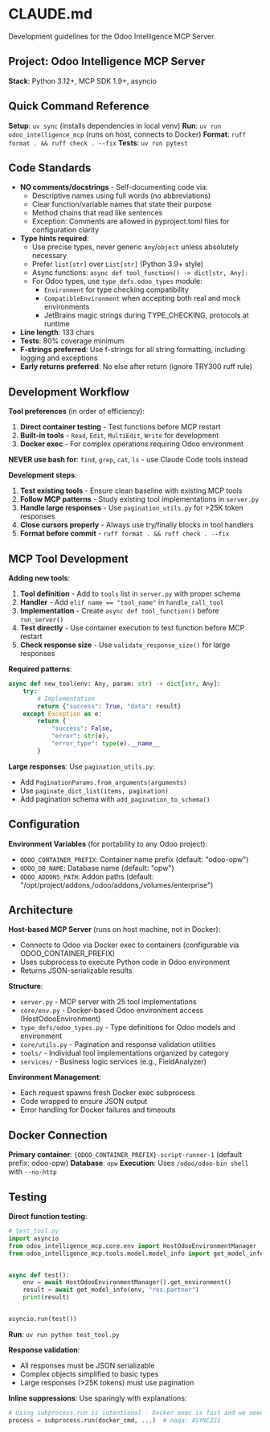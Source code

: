 # CLAUDE.md

Development guidelines for the Odoo Intelligence MCP Server.

## Project: Odoo Intelligence MCP Server

**Stack**: Python 3.12+, MCP SDK 1.9+, asyncio

## Quick Command Reference

**Setup**: `uv sync` (installs dependencies in local venv)
**Run**: `uv run odoo_intelligence_mcp` (runs on host, connects to Docker)
**Format**: `ruff format . && ruff check . --fix`
**Tests**: `uv run pytest`

## Code Standards

- **NO comments/docstrings** - Self-documenting code via:
    - Descriptive names using full words (no abbreviations)
    - Clear function/variable names that state their purpose
    - Method chains that read like sentences
    - Exception: Comments are allowed in pyproject.toml files for configuration clarity
- **Type hints required**:
    - Use precise types, never generic `Any`/`object` unless absolutely necessary
    - Prefer `list[str]` over `List[str]` (Python 3.9+ style)
    - Async functions: `async def tool_function() -> dict[str, Any]:`
    - For Odoo types, use `type_defs.odoo_types` module:
        - `Environment` for type checking compatibility
        - `CompatibleEnvironment` when accepting both real and mock environments
        - JetBrains magic strings during TYPE_CHECKING, protocols at runtime
- **Line length**: 133 chars
- **Tests**: 80% coverage minimum
- **F-strings preferred**: Use f-strings for all string formatting, including logging and exceptions
- **Early returns preferred**: No else after return (ignore TRY300 ruff rule)

## Development Workflow

**Tool preferences** (in order of efficiency):

1. **Direct container testing** - Test functions before MCP restart
2. **Built-in tools** - `Read`, `Edit`, `MultiEdit`, `Write` for development
3. **Docker exec** - For complex operations requiring Odoo environment

**NEVER use bash for**: `find`, `grep`, `cat`, `ls` - use Claude Code tools instead

**Development steps**:

1. **Test existing tools** - Ensure clean baseline with existing MCP tools
2. **Follow MCP patterns** - Study existing tool implementations in `server.py`
3. **Handle large responses** - Use `pagination_utils.py` for >25K token responses
4. **Close cursors properly** - Always use try/finally blocks in tool handlers
5. **Format before commit** - `ruff format . && ruff check . --fix`

## MCP Tool Development

**Adding new tools**:

1. **Tool definition** - Add to `tools` list in `server.py` with proper schema
2. **Handler** - Add `elif name == "tool_name"` in `handle_call_tool`
3. **Implementation** - Create `async def tool_function()` before `run_server()`
4. **Test directly** - Use container execution to test function before MCP restart
5. **Check response size** - Use `validate_response_size()` for large responses

**Required patterns**:

```python
async def new_tool(env: Any, param: str) -> dict[str, Any]:
    try:
        # Implementation
        return {"success": True, "data": result}
    except Exception as e:
        return {
            "success": False,
            "error": str(e),
            "error_type": type(e).__name__
        }
```

**Large responses**: Use `pagination_utils.py`:

- Add `PaginationParams.from_arguments(arguments)`
- Use `paginate_dict_list(items, pagination)`
- Add pagination schema with `add_pagination_to_schema()`

## Configuration

**Environment Variables** (for portability to any Odoo project):
- `ODOO_CONTAINER_PREFIX`: Container name prefix (default: "odoo-opw")
- `ODOO_DB_NAME`: Database name (default: "opw")
- `ODOO_ADDONS_PATH`: Addon paths (default: "/opt/project/addons,/odoo/addons,/volumes/enterprise")

## Architecture

**Host-based MCP Server** (runs on host machine, not in Docker):

- Connects to Odoo via Docker exec to containers (configurable via ODOO_CONTAINER_PREFIX)
- Uses subprocess to execute Python code in Odoo environment
- Returns JSON-serializable results

**Structure**:

- `server.py` - MCP server with 25 tool implementations
- `core/env.py` - Docker-based Odoo environment access (HostOdooEnvironment)
- `type_defs/odoo_types.py` - Type definitions for Odoo models and environment
- `core/utils.py` - Pagination and response validation utilities
- `tools/` - Individual tool implementations organized by category
- `services/` - Business logic services (e.g., FieldAnalyzer)

**Environment Management**:

- Each request spawns fresh Docker exec subprocess
- Code wrapped to ensure JSON output
- Error handling for Docker failures and timeouts

## Docker Connection

**Primary container**: `{ODOO_CONTAINER_PREFIX}-script-runner-1` (default prefix: odoo-opw)
**Database**: `opw`
**Execution**: Uses `/odoo/odoo-bin shell` with `--no-http`

## Testing

**Direct function testing**:

```python
# test_tool.py
import asyncio
from odoo_intelligence_mcp.core.env import HostOdooEnvironmentManager
from odoo_intelligence_mcp.tools.model.model_info import get_model_info


async def test():
    env = await HostOdooEnvironmentManager().get_environment()
    result = await get_model_info(env, "res.partner")
    print(result)


asyncio.run(test())
```

**Run**: `uv run python test_tool.py`

**Response validation**:

- All responses must be JSON serializable
- Complex objects simplified to basic types
- Large responses (>25K tokens) must use pagination

**Inline suppressions**: Use sparingly with explanations:

```python
# Using subprocess.run is intentional - Docker exec is fast and we need the simplicity
process = subprocess.run(docker_cmd, ...)  # noqa: ASYNC221
```